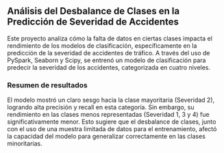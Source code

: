## Análisis del Desbalance de Clases en la Predicción de Severidad de Accidentes

Este proyecto analiza cómo la falta de datos en ciertas clases impacta el rendimiento de los modelos de clasificación, 
específicamente en la predicción de la severidad de accidentes de tráfico. A través del uso de PySpark, Seaborn y Scipy, 
se entrenó un modelo de clasificación para predecir la severidad de los accidentes, categorizada en cuatro niveles.

### Resumen de resultados
El modelo mostró un claro sesgo hacia la clase mayoritaria (Severidad 2), logrando alta precisión y recall en esta categoría. 
Sin embargo, su rendimiento en las clases menos representadas (Severidad 1, 3 y 4) fue significativamente menor. Esto sugiere que el desbalance de clases, 
junto con el uso de una muestra limitada de datos para el entrenamiento, afectó la capacidad del modelo para generalizar correctamente en las clases minoritarias.
